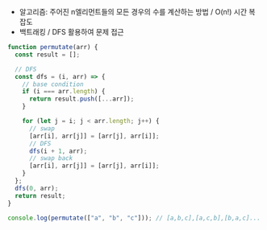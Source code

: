 - 알고리즘: 주어진 n엘리먼트들의 모든 경우의 수를 계산하는 방법 / O(n!) 시간 복잡도
- 백트래킹 / DFS 활용하여 문제 접근

```javascript
function permutate(arr) {
  const result = [];

  // DFS
  const dfs = (i, arr) => {
    // base condition
    if (i === arr.length) {
      return result.push([...arr]);
    }

    for (let j = i; j < arr.length; j++) {
      // swap
      [arr[i], arr[j]] = [arr[j], arr[i]];
      // DFS
      dfs(i + 1, arr);
      // swap back
      [arr[i], arr[j]] = [arr[j], arr[i]];
    }
  };
  dfs(0, arr);
  return result;
}

console.log(permutate(["a", "b", "c"])); // [a,b,c],[a,c,b],[b,a,c]...
```
